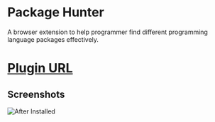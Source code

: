 # Package Hunter
A browser extension to help programmer find different programming language packages effectively.

# [Plugin URL](https://chrome.google.com/webstore/detail/package-hunter/fkbbiniadlppgncanioiajphnlbickni)
## Screenshots
![After Installed](https://lh3.googleusercontent.com/ea8_ncWgA50fioZBLz76TL-8xxJu20jHFfspOxc1ADnvX3a67-7iPBdwWHOpcObSlp_YTnFl7g=w640-h400-e365)
